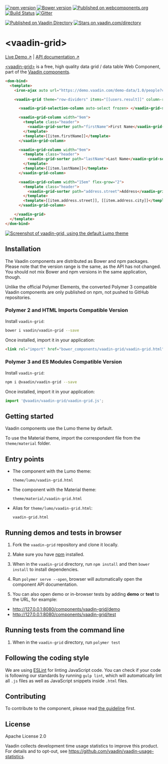 [![npm version](https://badgen.net/npm/v/@vaadin/vaadin-grid)](https://www.npmjs.com/package/@vaadin/vaadin-grid)
[![Bower version](https://badgen.net/github/release/vaadin/vaadin-grid)](https://github.com/vaadin/vaadin-grid/releases)
[![Published on webcomponents.org](https://img.shields.io/badge/webcomponents.org-published-blue.svg)](https://www.webcomponents.org/element/vaadin/vaadin-grid)
[![Build Status](https://travis-ci.org/vaadin/vaadin-grid.svg?branch=master)](https://travis-ci.org/vaadin/vaadin-grid)
[![Gitter](https://badges.gitter.im/Join%20Chat.svg)](https://gitter.im/vaadin/web-components?utm_source=badge&utm_medium=badge&utm_campaign=pr-badge)

[![Published on Vaadin  Directory](https://img.shields.io/badge/Vaadin%20Directory-published-00b4f0.svg)](https://vaadin.com/directory/component/vaadinvaadin-grid)
[![Stars on vaadin.com/directory](https://img.shields.io/vaadin-directory/star/vaadinvaadin-grid.svg)](https://vaadin.com/directory/component/vaadinvaadin-grid)

# &lt;vaadin-grid&gt;

[Live Demo ↗](https://vaadin.com/components/vaadin-grid/html-examples)
|
[API documentation ↗](https://vaadin.com/components/vaadin-grid/html-api)

[&lt;vaadin-grid&gt;](https://vaadin.com/components/vaadin-grid) is a free, high quality data grid / data table Web Component, part of the [Vaadin components](https://vaadin.com/components).

<!---
```
<custom-element-demo>
  <template>
    <script src="../webcomponentsjs/webcomponents-lite.js"></script>
    <link rel="import" href="../iron-ajax/iron-ajax.html">
    <link rel="import" href="vaadin-grid.html">
    <link rel="import" href="vaadin-grid-selection-column.html">
    <link rel="import" href="vaadin-grid-sorter.html">
    <next-code-block></next-code-block>
  </template>
</custom-element-demo>
```
-->
```html
<dom-bind>
  <template>
    <iron-ajax auto url="https://demo.vaadin.com/demo-data/1.0/people?count=20" handle-as="json" last-response="{{users}}"></iron-ajax>

    <vaadin-grid theme="row-dividers" items="[[users.result]]" column-reordering-allowed multi-sort>

      <vaadin-grid-selection-column auto-select frozen> </vaadin-grid-selection-column>

      <vaadin-grid-column width="9em">
        <template class="header">
          <vaadin-grid-sorter path="firstName">First Name</vaadin-grid-sorter>
        </template>
        <template>[[item.firstName]]</template>
      </vaadin-grid-column>

      <vaadin-grid-column width="9em">
        <template class="header">
          <vaadin-grid-sorter path="lastName">Last Name</vaadin-grid-sorter>
        </template>
        <template>[[item.lastName]]</template>
      </vaadin-grid-column>

      <vaadin-grid-column width="15em" flex-grow="2">
        <template class="header">
          <vaadin-grid-sorter path="address.street">Address</vaadin-grid-sorter>
        </template>
        <template>[[item.address.street]], [[item.address.city]]</template>
      </vaadin-grid-column>

    </vaadin-grid>
  </template>
</dom-bind>
```

[<img src="https://raw.githubusercontent.com/vaadin/vaadin-grid/master/screenshot.png" alt="Screenshot of vaadin-grid, using the default Lumo theme">](https://vaadin.com/components/vaadin-grid)

## Installation

The Vaadin components are distributed as Bower and npm packages.
Please note that the version range is the same, as the API has not changed.
You should not mix Bower and npm versions in the same application, though.

Unlike the official Polymer Elements, the converted Polymer 3 compatible Vaadin components
are only published on npm, not pushed to GitHub repositories.

### Polymer 2 and HTML Imports Compatible Version

Install `vaadin-grid`:

```sh
bower i vaadin/vaadin-grid --save
```

Once installed, import it in your application:

```html
<link rel="import" href="bower_components/vaadin-grid/vaadin-grid.html">
```
### Polymer 3 and ES Modules Compatible Version

Install `vaadin-grid`:

```sh
npm i @vaadin/vaadin-grid --save
```

Once installed, import it in your application:

```js
import '@vaadin/vaadin-grid/vaadin-grid.js';
```

## Getting started

Vaadin components use the Lumo theme by default.

To use the Material theme, import the correspondent file from the `theme/material` folder.

## Entry points

- The component with the Lumo theme:

  `theme/lumo/vaadin-grid.html`

- The component with the Material theme:

  `theme/material/vaadin-grid.html`

- Alias for `theme/lumo/vaadin-grid.html`:

  `vaadin-grid.html`


## Running demos and tests in browser

1. Fork the `vaadin-grid` repository and clone it locally.

1. Make sure you have [npm](https://www.npmjs.com/) installed.

1. When in the `vaadin-grid` directory, run `npm install` and then `bower install` to install dependencies.

1. Run `polymer serve --open`, browser will automatically open the component API documentation.

1. You can also open demo or in-browser tests by adding **demo** or **test** to the URL, for example:

  - http://127.0.0.1:8080/components/vaadin-grid/demo
  - http://127.0.0.1:8080/components/vaadin-grid/test


## Running tests from the command line

1. When in the `vaadin-grid` directory, run `polymer test`


## Following the coding style

We are using [ESLint](http://eslint.org/) for linting JavaScript code. You can check if your code is following our standards by running `gulp lint`, which will automatically lint all `.js` files as well as JavaScript snippets inside `.html` files.


## Contributing

  To contribute to the component, please read [the guideline](https://github.com/vaadin/vaadin-core/blob/master/CONTRIBUTING.md) first.


## License

Apache License 2.0

Vaadin collects development time usage statistics to improve this product. For details and to opt-out, see https://github.com/vaadin/vaadin-usage-statistics.
